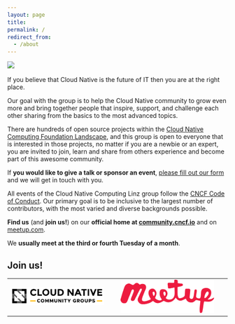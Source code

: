 ```yaml
---
layout: page
title: 
permalink: /
redirect_from:
  - /about
---
```


<img src="{{ site.baseurl }}/images/cloudnativelinz-banner.png">

If you believe that Cloud Native is the future of IT then you are at the right place.

Our goal with the group is to help the Cloud Native community to grow even more and bring together people that inspire, support, and challenge each other sharing from the basics to the most advanced topics.

There are hundreds of open source projects within the [Cloud Native Computing Foundation Landscape](https://landscape.cncf.io/), and this group is open to everyone that is interested in those projects, no matter if you are a newbie or an expert, you are invited to join, learn and share from others experience and become part of this awesome community.

If **you would like to give a talk or sponsor an event**, [please fill out our form](https://forms.gle/9GPboKs4T5Yboq5c8) and we will get in touch with you.

All events of the Cloud Native Computing Linz group follow the [CNCF Code of Conduct](https://github.com/cncf/foundation/blob/main/code-of-conduct.md). Our primary goal is to be inclusive to the largest number of contributors, with the most varied and diverse backgrounds possible.

**Find us** (and **join us!**) on our **official home at [community.cncf.io](https://community.cncf.io/linz/)** and on [meetup.com](https://www.meetup.com/Cloud-Native-Computing-Linz/).

We **usually meet at the third or fourth Tuesday of a month**.

## Join us!

<table width="100%" border="0">
<tr>
  <td width="50%"><a href="https://community.cncf.io/linz/"><img src="../images/cncf-community-groups.svg" width="90%"></a></td>
  <td width="50%"><a href="https://www.meetup.com/Cloud-Native-Computing-Linz/"><img src="../images/meetup-logo.png" width="90%"></a></td>
</tr>
</table>
